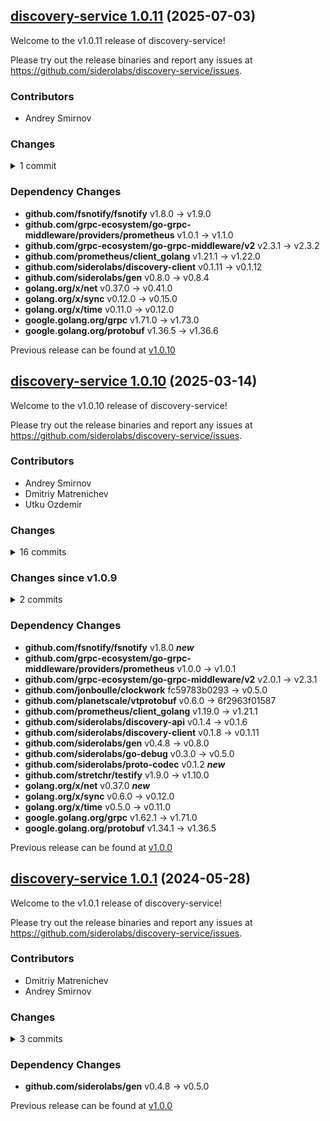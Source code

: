 ## [discovery-service 1.0.11](https://github.com/siderolabs/discovery-service/releases/tag/v1.0.11) (2025-07-03)

Welcome to the v1.0.11 release of discovery-service!



Please try out the release binaries and report any issues at
https://github.com/siderolabs/discovery-service/issues.

### Contributors

* Andrey Smirnov

### Changes
<details><summary>1 commit</summary>
<p>

* [`01e232a`](https://github.com/siderolabs/discovery-service/commit/01e232adc32b18d51e66fe25e6876dff7bf0ccfb) fix: pull in new client for FIPS-140-3 compliance
</p>
</details>

### Dependency Changes

* **github.com/fsnotify/fsnotify**                                       v1.8.0 -> v1.9.0
* **github.com/grpc-ecosystem/go-grpc-middleware/providers/prometheus**  v1.0.1 -> v1.1.0
* **github.com/grpc-ecosystem/go-grpc-middleware/v2**                    v2.3.1 -> v2.3.2
* **github.com/prometheus/client_golang**                                v1.21.1 -> v1.22.0
* **github.com/siderolabs/discovery-client**                             v0.1.11 -> v0.1.12
* **github.com/siderolabs/gen**                                          v0.8.0 -> v0.8.4
* **golang.org/x/net**                                                   v0.37.0 -> v0.41.0
* **golang.org/x/sync**                                                  v0.12.0 -> v0.15.0
* **golang.org/x/time**                                                  v0.11.0 -> v0.12.0
* **google.golang.org/grpc**                                             v1.71.0 -> v1.73.0
* **google.golang.org/protobuf**                                         v1.36.5 -> v1.36.6

Previous release can be found at [v1.0.10](https://github.com/siderolabs/discovery-service/releases/tag/v1.0.10)

## [discovery-service 1.0.10](https://github.com/siderolabs/discovery-service/releases/tag/v1.0.10) (2025-03-14)

Welcome to the v1.0.10 release of discovery-service!



Please try out the release binaries and report any issues at
https://github.com/siderolabs/discovery-service/issues.

### Contributors

* Andrey Smirnov
* Dmitriy Matrenichev
* Utku Ozdemir

### Changes
<details><summary>16 commits</summary>
<p>

* [`6a44f8c`](https://github.com/siderolabs/discovery-service/commit/6a44f8c89b3bd127978b7ab17f17b1bff2d9f5dd) chore: bump dependencies
* [`761d53a`](https://github.com/siderolabs/discovery-service/commit/761d53a418d75438529293da808491774a5104e2) feat: update dependencies
* [`7c1129e`](https://github.com/siderolabs/discovery-service/commit/7c1129e3e77a3e19e00386a4e00f8bfae5043abe) chore: bump deps
* [`2bb245a`](https://github.com/siderolabs/discovery-service/commit/2bb245aa38c1d59b671d5fb25b6fa802f408c521) fix: do not register storage metric collectors if it is not enabled
* [`b8da986`](https://github.com/siderolabs/discovery-service/commit/b8da986b5ab4acf029df40f0116d1f020c370a3e) fix: reduce memory allocations (logger)
* [`3367c7b`](https://github.com/siderolabs/discovery-service/commit/3367c7b34912ac742dd6fe8e3fe758f61225cddf) chore: add proto-codec/codec
* [`efbb10b`](https://github.com/siderolabs/discovery-service/commit/efbb10bdfd3c027c5c1942b34e1b803d8f8fa10a) fix: properly parse peer address
* [`cf39974`](https://github.com/siderolabs/discovery-service/commit/cf39974104bbfc291289736847cf05e3a205301e) feat: support direct TLS serving
* [`270f257`](https://github.com/siderolabs/discovery-service/commit/270f2575e71bc0ade00d1c58c2787c01d285dd74) chore: bump deps
* [`74bca2d`](https://github.com/siderolabs/discovery-service/commit/74bca2da5cc86fd6efc57838b69a89beb2149069) feat: export service entrypoint
* [`86e1317`](https://github.com/siderolabs/discovery-service/commit/86e131779aba903276f3762ee9330eed868aabbe) feat: log the state file size on load and save
* [`417251c`](https://github.com/siderolabs/discovery-service/commit/417251c0ba82917a5d31e9bae56eb054340a0c64) fix: fix the panic in loading state from storage
* [`10c83d2`](https://github.com/siderolabs/discovery-service/commit/10c83d2eab0338fc979f84bc9e9fade7a1b45fed) release(v1.0.1): prepare release
* [`196c609`](https://github.com/siderolabs/discovery-service/commit/196c609d1ed72e4ca16fddb0884f1a5b2ecb7338) fix: use shared gRPC buffers, lower buffer size
* [`a2217bd`](https://github.com/siderolabs/discovery-service/commit/a2217bd298cb85ccfff74bc5313ccacfdace9d75) chore: migrate from wrapped sync.Pool to HashTrieMap
* [`8a7a0d4`](https://github.com/siderolabs/discovery-service/commit/8a7a0d4a43950894ed35b3d3498e4e84014ed4b0) chore: bump deps
</p>
</details>

### Changes since v1.0.9
<details><summary>2 commits</summary>
<p>

* [`6a44f8c`](https://github.com/siderolabs/discovery-service/commit/6a44f8c89b3bd127978b7ab17f17b1bff2d9f5dd) chore: bump dependencies
* [`761d53a`](https://github.com/siderolabs/discovery-service/commit/761d53a418d75438529293da808491774a5104e2) feat: update dependencies
</p>
</details>

### Dependency Changes

* **github.com/fsnotify/fsnotify**                                       v1.8.0 **_new_**
* **github.com/grpc-ecosystem/go-grpc-middleware/providers/prometheus**  v1.0.0 -> v1.0.1
* **github.com/grpc-ecosystem/go-grpc-middleware/v2**                    v2.0.1 -> v2.3.1
* **github.com/jonboulle/clockwork**                                     fc59783b0293 -> v0.5.0
* **github.com/planetscale/vtprotobuf**                                  v0.6.0 -> 6f2963f01587
* **github.com/prometheus/client_golang**                                v1.19.0 -> v1.21.1
* **github.com/siderolabs/discovery-api**                                v0.1.4 -> v0.1.6
* **github.com/siderolabs/discovery-client**                             v0.1.8 -> v0.1.11
* **github.com/siderolabs/gen**                                          v0.4.8 -> v0.8.0
* **github.com/siderolabs/go-debug**                                     v0.3.0 -> v0.5.0
* **github.com/siderolabs/proto-codec**                                  v0.1.2 **_new_**
* **github.com/stretchr/testify**                                        v1.9.0 -> v1.10.0
* **golang.org/x/net**                                                   v0.37.0 **_new_**
* **golang.org/x/sync**                                                  v0.6.0 -> v0.12.0
* **golang.org/x/time**                                                  v0.5.0 -> v0.11.0
* **google.golang.org/grpc**                                             v1.62.1 -> v1.71.0
* **google.golang.org/protobuf**                                         v1.34.1 -> v1.36.5

Previous release can be found at [v1.0.0](https://github.com/siderolabs/discovery-service/releases/tag/v1.0.0)

## [discovery-service 1.0.1](https://github.com/siderolabs/discovery-service/releases/tag/v1.0.1) (2024-05-28)

Welcome to the v1.0.1 release of discovery-service!



Please try out the release binaries and report any issues at
https://github.com/siderolabs/discovery-service/issues.

### Contributors

* Dmitriy Matrenichev
* Andrey Smirnov

### Changes
<details><summary>3 commits</summary>
<p>

* [`196c609`](https://github.com/siderolabs/discovery-service/commit/196c609d1ed72e4ca16fddb0884f1a5b2ecb7338) fix: use shared gRPC buffers, lower buffer size
* [`a2217bd`](https://github.com/siderolabs/discovery-service/commit/a2217bd298cb85ccfff74bc5313ccacfdace9d75) chore: migrate from wrapped sync.Pool to HashTrieMap
* [`8a7a0d4`](https://github.com/siderolabs/discovery-service/commit/8a7a0d4a43950894ed35b3d3498e4e84014ed4b0) chore: bump deps
</p>
</details>

### Dependency Changes

* **github.com/siderolabs/gen**  v0.4.8 -> v0.5.0

Previous release can be found at [v1.0.0](https://github.com/siderolabs/discovery-service/releases/tag/v1.0.0)

